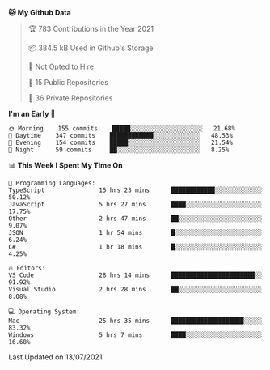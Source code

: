 <!--START_SECTION:waka-->
**🐱 My Github Data** 

> 🏆 783 Contributions in the Year 2021
 > 
> 📦 384.5 kB Used in Github's Storage 
 > 
> 🚫 Not Opted to Hire
 > 
> 📜 15 Public Repositories 
 > 
> 🔑 36 Private Repositories  
 > 
**I'm an Early 🐤** 

```text
🌞 Morning    155 commits    █████░░░░░░░░░░░░░░░░░░░░   21.68% 
🌆 Daytime    347 commits    ████████████░░░░░░░░░░░░░   48.53% 
🌃 Evening    154 commits    █████░░░░░░░░░░░░░░░░░░░░   21.54% 
🌙 Night      59 commits     ██░░░░░░░░░░░░░░░░░░░░░░░   8.25%

```


📊 **This Week I Spent My Time On** 

```text
💬 Programming Languages: 
TypeScript               15 hrs 23 mins      ████████████░░░░░░░░░░░░░   50.12% 
JavaScript               5 hrs 27 mins       ████░░░░░░░░░░░░░░░░░░░░░   17.75% 
Other                    2 hrs 47 mins       ██░░░░░░░░░░░░░░░░░░░░░░░   9.07% 
JSON                     1 hr 54 mins        █░░░░░░░░░░░░░░░░░░░░░░░░   6.24% 
C#                       1 hr 18 mins        █░░░░░░░░░░░░░░░░░░░░░░░░   4.25%

🔥 Editors: 
VS Code                  28 hrs 14 mins      ███████████████████████░░   91.92% 
Visual Studio            2 hrs 28 mins       ██░░░░░░░░░░░░░░░░░░░░░░░   8.08%

💻 Operating System: 
Mac                      25 hrs 35 mins      ████████████████████░░░░░   83.32% 
Windows                  5 hrs 7 mins        ████░░░░░░░░░░░░░░░░░░░░░   16.68%

```


 Last Updated on 13/07/2021
<!--END_SECTION:waka-->

